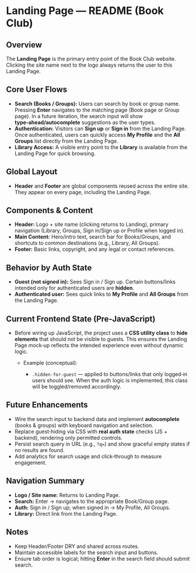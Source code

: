 # Landing Page — README (Book Club)

## Overview

The **Landing Page** is the primary entry point of the Book Club website. Clicking the site name next to the logo always returns the user to this Landing Page.

## Core User Flows

* **Search (Books / Groups):** Users can search by book or group name. Pressing **Enter** navigates to the matching page (Book page or Group page). In a future iteration, the search input will show **type‑ahead/autocomplete** suggestions as the user types.
* **Authentication:** Visitors can **Sign up** or **Sign in** from the Landing Page. Once authenticated, users can quickly access **My Profile** and the **All Groups** list directly from the Landing Page.
* **Library Access:** A visible entry point to the **Library** is available from the Landing Page for quick browsing.

## Global Layout

* **Header** and **Footer** are global components reused across the entire site. They appear on every page, including the Landing Page.

## Components & Content

* **Header:** Logo + site name (clicking returns to Landing), primary navigation (Library, Groups, Sign in/Sign up or Profile when logged in).
* **Main Content:** Hero/intro text, search bar for Books/Groups, and shortcuts to common destinations (e.g., Library, All Groups).
* **Footer:** Basic links, copyright, and any legal or contact references.

## Behavior by Auth State

* **Guest (not signed in):** Sees Sign in / Sign up. Certain buttons/links intended only for authenticated users are **hidden**.
* **Authenticated user:** Sees quick links to **My Profile** and **All Groups** from the Landing Page.

## Current Frontend State (Pre‑JavaScript)

* Before wiring up JavaScript, the project uses a **CSS utility class** to **hide elements** that should not be visible to guests. This ensures the Landing Page mock‑up reflects the intended experience even without dynamic logic.

  * Example (conceptual):

    * `.hidden-for-guest` — applied to buttons/links that only logged‑in users should see. When the auth logic is implemented, this class will be toggled/removed accordingly.

## Future Enhancements

* Wire the search input to backend data and implement **autocomplete** (books & groups) with keyboard navigation and selection.
* Replace guest‑hiding via CSS with **real auth state** checks (JS + backend), rendering only permitted controls.
* Persist search query in URL (e.g., `?q=`) and show graceful empty states if no results are found.
* Add analytics for search usage and click‑through to measure engagement.

## Navigation Summary

* **Logo / Site name:** Returns to Landing Page.
* **Search:** Enter → navigates to the appropriate Book/Group page.
* **Auth:** Sign in / Sign up; when signed in → My Profile, All Groups.
* **Library:** Direct link from the Landing Page.

## Notes

* Keep Header/Footer DRY and shared across routes.
* Maintain accessible labels for the search input and buttons.
* Ensure tab order is logical; hitting **Enter** in the search field should submit search.
